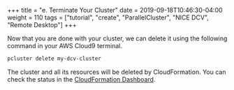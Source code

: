 +++
title = "e. Terminate Your Cluster"
date = 2019-09-18T10:46:30-04:00
weight = 110
tags = ["tutorial", "create", "ParallelCluster", "NICE DCV", "Remote Desktop"]
+++

Now that you are done with your cluster, we can delete it using the following command in your AWS Cloud9 terminal.

```bash
pcluster delete my-dcv-cluster
```

The cluster and all its resources will be deleted by CloudFormation. You can check the status in the [CloudFormation Dashboard](https://console.aws.amazon.com).
